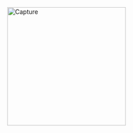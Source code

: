 <img width="272" alt="Capture" src="https://github.com/JerboaBurrow/MINGW_WINDOWS_VERSIONINFO/assets/84378622/6650d417-c5af-4935-b3e8-519bc03ed2ab">
